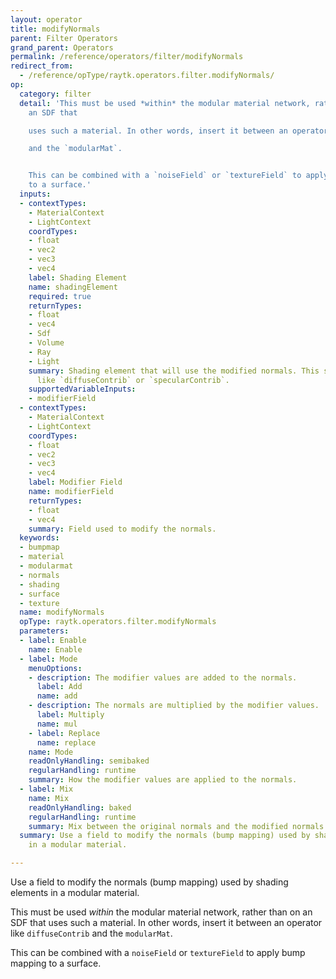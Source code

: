 ```yaml
---
layout: operator
title: modifyNormals
parent: Filter Operators
grand_parent: Operators
permalink: /reference/operators/filter/modifyNormals
redirect_from:
  - /reference/opType/raytk.operators.filter.modifyNormals/
op:
  category: filter
  detail: 'This must be used *within* the modular material network, rather than on
    an SDF that

    uses such a material. In other words, insert it between an operator like `diffuseContrib`

    and the `modularMat`.


    This can be combined with a `noiseField` or `textureField` to apply bump mapping
    to a surface.'
  inputs:
  - contextTypes:
    - MaterialContext
    - LightContext
    coordTypes:
    - float
    - vec2
    - vec3
    - vec4
    label: Shading Element
    name: shadingElement
    required: true
    returnTypes:
    - float
    - vec4
    - Sdf
    - Volume
    - Ray
    - Light
    summary: Shading element that will use the modified normals. This should be something
      like `diffuseContrib` or `specularContrib`.
    supportedVariableInputs:
    - modifierField
  - contextTypes:
    - MaterialContext
    - LightContext
    coordTypes:
    - float
    - vec2
    - vec3
    - vec4
    label: Modifier Field
    name: modifierField
    returnTypes:
    - float
    - vec4
    summary: Field used to modify the normals.
  keywords:
  - bumpmap
  - material
  - modularmat
  - normals
  - shading
  - surface
  - texture
  name: modifyNormals
  opType: raytk.operators.filter.modifyNormals
  parameters:
  - label: Enable
    name: Enable
  - label: Mode
    menuOptions:
    - description: The modifier values are added to the normals.
      label: Add
      name: add
    - description: The normals are multiplied by the modifier values.
      label: Multiply
      name: mul
    - label: Replace
      name: replace
    name: Mode
    readOnlyHandling: semibaked
    regularHandling: runtime
    summary: How the modifier values are applied to the normals.
  - label: Mix
    name: Mix
    readOnlyHandling: baked
    regularHandling: runtime
    summary: Mix between the original normals and the modified normals.
  summary: Use a field to modify the normals (bump mapping) used by shading elements
    in a modular material.

---
```



Use a field to modify the normals (bump mapping) used by shading elements in a modular material.

This must be used *within* the modular material network, rather than on an SDF that
uses such a material. In other words, insert it between an operator like `diffuseContrib`
and the `modularMat`.

This can be combined with a `noiseField` or `textureField` to apply bump mapping to a surface.